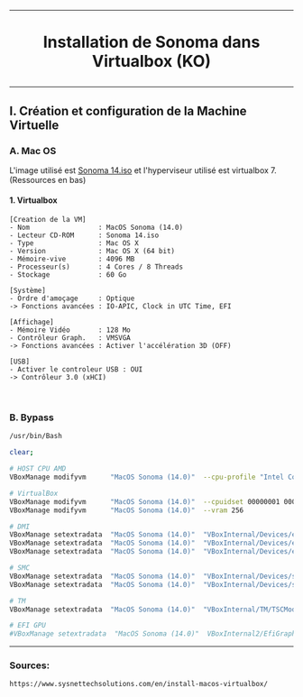 --------------------------------------------------------------------------------------------------------------
# <p align='center'> Installation de Sonoma dans Virtualbox (KO) </p>

--------------------------------------------------------------------------------------------------------------
## I. Création et configuration de la Machine Virtuelle

### A. Mac OS
L'image utilisé est [Sonoma 14.iso](https://archive.org/details/macOS-X-images) et l'hyperviseur utilisé est virtualbox 7. (Ressources en bas)
#### 1. Virtualbox
```
[Creation de la VM]
- Nom                 : MacOS Sonoma (14.0)
- Lecteur CD-ROM      : Sonoma 14.iso
- Type                : Mac OS X
- Version             : Mac OS X (64 bit)
- Mémoire-vive        : 4096 MB
- Processeur(s)       : 4 Cores / 8 Threads
- Stockage            : 60 Go

[Système]
- Ordre d'amoçage     : Optique
-> Fonctions avancées : IO-APIC, Clock in UTC Time, EFI

[Affichage]
- Mémoire Vidéo       : 128 Mo
- Contrôleur Graph.   : VMSVGA
-> Fonctions avancées : Activer l'accélération 3D (OFF)

[USB]
- Activer le controleur USB : OUI
-> Contrôleur 3.0 (xHCI)
```

<br />

### B. Bypass
```bash
/usr/bin/Bash

clear;

# HOST CPU AMD
VBoxManage modifyvm      "MacOS Sonoma (14.0)"  --cpu-profile "Intel Core i7-6700K"

# VirtualBox
VBoxManage modifyvm      "MacOS Sonoma (14.0)"  --cpuidset 00000001 000106e5 00100800 0098e3fd bfebfbff
VBoxManage modifyvm      "MacOS Sonoma (14.0)"  --vram 256

# DMI
VBoxManage setextradata  "MacOS Sonoma (14.0)"  "VBoxInternal/Devices/efi/0/Config/DmiBoardProduct"    "Mac-551B86E5744E2388"
VBoxManage setextradata  "MacOS Sonoma (14.0)"  "VBoxInternal/Devices/efi/0/Config/DmiSystemProduct"   "MacBookPro15,1"
VBoxManage setextradata  "MacOS Sonoma (14.0)"  "VBoxInternal/Devices/efi/0/Config/DmiSystemVersion"   "1.0"

# SMC
VBoxManage setextradata  "MacOS Sonoma (14.0)"  "VBoxInternal/Devices/smc/0/Config/DeviceKey"          "ourhardworkbythesewordsguardedpleasedontsteal(c)AppleComputerInc"
VBoxManage setextradata  "MacOS Sonoma (14.0)"  "VBoxInternal/Devices/smc/0/Config/GetKeyFromRealSMC"  "0"

# TM
VBoxManage setextradata  "MacOS Sonoma (14.0)"  "VBoxInternal/TM/TSCMode"                              "RealTSCOffset"

# EFI GPU
#VBoxManage setextradata  "MacOS Sonoma (14.0)"  VBoxInternal2/EfiGraphicsResolution                    "1920x1080"
```

------------------------
### Sources:
```
https://www.sysnettechsolutions.com/en/install-macos-virtualbox/
```

